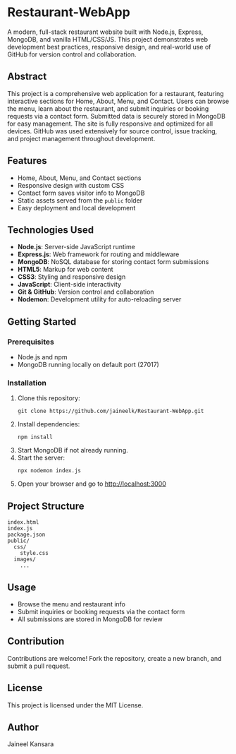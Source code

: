 # Restaurant-WebApp

A modern, full-stack restaurant website built with Node.js, Express, MongoDB, and vanilla HTML/CSS/JS. This project demonstrates web development best practices, responsive design, and real-world use of GitHub for version control and collaboration.

## Abstract
This project is a comprehensive web application for a restaurant, featuring interactive sections for Home, About, Menu, and Contact. Users can browse the menu, learn about the restaurant, and submit inquiries or booking requests via a contact form. Submitted data is securely stored in MongoDB for easy management. The site is fully responsive and optimized for all devices. GitHub was used extensively for source control, issue tracking, and project management throughout development.

## Features
- Home, About, Menu, and Contact sections
- Responsive design with custom CSS
- Contact form saves visitor info to MongoDB
- Static assets served from the `public` folder
- Easy deployment and local development

## Technologies Used
- **Node.js**: Server-side JavaScript runtime
- **Express.js**: Web framework for routing and middleware
- **MongoDB**: NoSQL database for storing contact form submissions
- **HTML5**: Markup for web content
- **CSS3**: Styling and responsive design
- **JavaScript**: Client-side interactivity
- **Git & GitHub**: Version control and collaboration
- **Nodemon**: Development utility for auto-reloading server

## Getting Started

### Prerequisites
- Node.js and npm
- MongoDB running locally on default port (27017)

### Installation
1. Clone this repository:
   ```
   git clone https://github.com/jaineelk/Restaurant-WebApp.git
   ```
2. Install dependencies:
   ```
   npm install
   ```
3. Start MongoDB if not already running.
4. Start the server:
   ```
   npx nodemon index.js
   ```
5. Open your browser and go to [http://localhost:3000](http://localhost:3000)

## Project Structure
```
index.html
index.js
package.json
public/
  css/
    style.css
  images/
    ...
```

## Usage
- Browse the menu and restaurant info
- Submit inquiries or booking requests via the contact form
- All submissions are stored in MongoDB for review

## Contribution
Contributions are welcome! Fork the repository, create a new branch, and submit a pull request.

## License
This project is licensed under the MIT License.

## Author
Jaineel Kansara